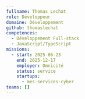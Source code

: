 ```yaml
---
fullname: Thomas Lechat
role: Développeur
domaine: Développement
github: thomaslechat
competences:
  - Développement Full-stack
  - JavaScript/TypeScript
missions:
  - start: 2025-06-23
    end: 2025-12-17
    employer: Omnicité
    status: service
    startups:
      - mes-services-cyber
teams: []
---
```

